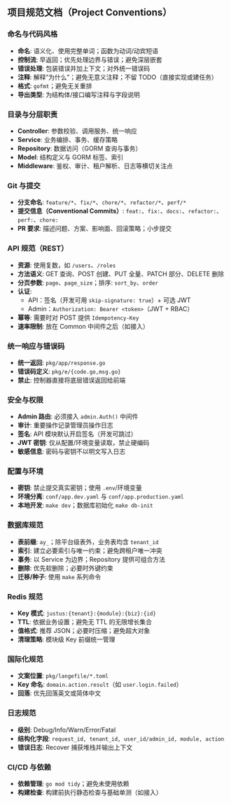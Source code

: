 ## 项目规范文档（Project Conventions）

### 命名与代码风格

- **命名**: 语义化、使用完整单词；函数为动词/动宾短语
- **控制流**: 早返回；优先处理边界与错误；避免深层嵌套
- **错误处理**: 包装错误并加上下文；对外统一错误码
- **注释**: 解释“为什么”；避免无意义注释；不留 TODO（直接实现或建任务）
- **格式**: `gofmt`；避免无关重排
- **导出类型**: 为结构体/接口编写注释与字段说明

### 目录与分层职责

- **Controller**: 参数校验、调用服务、统一响应
- **Service**: 业务编排、事务、缓存策略
- **Repository**: 数据访问（GORM 查询与事务）
- **Model**: 结构定义与 GORM 标签、索引
- **Middleware**: 鉴权、审计、租户解析、日志等横切关注点

### Git 与提交

- **分支命名**: `feature/*`、`fix/*`、`chore/*`、`refactor/*`、`perf/*`
- **提交信息（Conventional Commits）**: `feat:`、`fix:`、`docs:`、`refactor:`、`perf:`、`chore:`
- **PR 要求**: 描述问题、方案、影响面、回滚策略；小步提交

### API 规范（REST）

- **资源**: 使用复数，如 `/users`、`/roles`
- **方法语义**: GET 查询、POST 创建、PUT 全量、PATCH 部分、DELETE 删除
- **分页参数**: `page`、`page_size`；排序: `sort_by`、`order`
- **认证**:
  - API：签名（开发可用 `skip-signature: true`）+ 可选 JWT
  - Admin：`Authorization: Bearer <token>`（JWT + RBAC）
- **幂等**: 需要时对 POST 提供 `Idempotency-Key`
- **速率限制**: 放在 Common 中间件之后（如接入）

### 统一响应与错误码

- **统一返回**: `pkg/app/response.go`
- **错误码定义**: `pkg/e/{code.go,msg.go}`
- **禁止**: 控制器直接将底层错误返回给前端

### 安全与权限

- **Admin 路由**: 必须接入 `admin.Auth()` 中间件
- **审计**: 重要操作记录管理员操作日志
- **签名**: API 模块默认开启签名（开发可跳过）
- **JWT 密钥**: 仅从配置/环境变量读取，禁止硬编码
- **敏感信息**: 密码与密钥不以明文写入日志

### 配置与环境

- **密钥**: 禁止提交真实密钥；使用 `.env`/环境变量
- **环境分离**: `conf/app.dev.yaml` 与 `conf/app.production.yaml`
- **本地开发**: `make dev`；数据库初始化 `make db-init`

### 数据库规范

- **表前缀**: `ay_`；除平台级表外，业务表均含 `tenant_id`
- **索引**: 建立必要索引与唯一约束；避免跨租户唯一冲突
- **事务**: 以 Service 为边界；Repository 提供可组合方法
- **删除**: 优先软删除；必要时外键约束
- **迁移/种子**: 使用 `make` 系列命令

### Redis 规范

- **Key 模式**: `justus:{tenant}:{module}:{biz}:{id}`
- **TTL**: 依据业务设置；避免无 TTL 的无限增长集合
- **值格式**: 推荐 JSON；必要时压缩；避免超大对象
- **清理策略**: 模块级 Key 前缀统一管理

### 国际化规范

- **文案位置**: `pkg/langefile/*.toml`
- **Key 命名**: `domain.action.result`（如 `user.login.failed`）
- **回落**: 优先回落英文或简体中文

### 日志规范

- **级别**: Debug/Info/Warn/Error/Fatal
- **结构化字段**: `request_id, tenant_id, user_id/admin_id, module, action`
- **错误日志**: Recover 捕获堆栈并输出上下文

### CI/CD 与依赖

- **依赖管理**: `go mod tidy`；避免未使用依赖
- **构建检查**: 构建前执行静态检查与基础单测（如接入）
